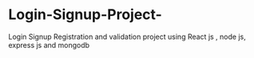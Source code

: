 # Login-Signup-Project-
Login Signup Registration and validation project using React js , node js, express js and mongodb 
